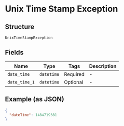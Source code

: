 
# Unix Time Stamp Exception

## Structure

`UnixTimeStampException`

## Fields

| Name | Type | Tags | Description |
|  --- | --- | --- | --- |
| `date_time` | `datetime` | Required | - |
| `date_time_1` | `datetime` | Optional | - |

## Example (as JSON)

```json
{
  "dateTime": 1484719381
}
```

